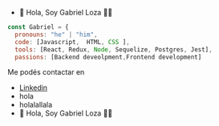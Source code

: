 - 👋 Hola, Soy Gabriel Loza :technologist:


```js
const Gabriel = {
  pronouns: "he" | "him",
  code: [Javascript,  HTML, CSS ],
  tools: [React, Redux, Node, Sequelize, Postgres, Jest],
  passions: [Backend deveolpment,Frontend development]
```  

Me podés contactar en 
- [Linkedin](https://www.linkedin.com/in/gabrielhmloza/)
- hola
- holalallala
- 👋 Hola, Soy Gabriel Loza :technologist:
